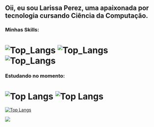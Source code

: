 ## Oii, eu sou Larissa Perez, uma apaixonada por tecnologia cursando Ciência da Computação.
  ### Minhas Skills:
 # ![Top_Langs](https://img.shields.io/badge/JavaScript-F7DF1E?style=for-the-badge&logo=javascript&logoColor=black) ![Top_Langs](https://img.shields.io/badge/HTML5-E34F26?style=for-the-badge&logo=html5&logoColor=white) ![Top_Langs](https://img.shields.io/badge/CSS3-1572B6?style=for-the-badge&logo=css3&logoColor=white)
  ### Estudando no momento:
 # ![Top Langs](https://img.shields.io/badge/Java-ED8B00?style=for-the-badge&logo=openjdk&logoColor=white) ![Top Langs](https://img.shields.io/badge/Python-14354C?style=for-the-badge&logo=python&logoColor=white)
  
 [![Top Langs](https://github-readme-stats.vercel.app/api/top-langs/?username=anuraghazra&layout=donut)](https://github.com/anuraghazra/github-readme-stats)

<div>
 <a href="https://www.linkedin.com/in/larissa-perez-1b4724225?utm_source=share&utm_campaign=share_via&utm_content=profile&utm_medium=ios_app"><img src="https://img.shields.io/badge/LinkedIn-0077B5?style=for-the-badge&logo=linkedin&logoColor=white" target="_blank"></a>
  
</div>



<!---
larii-perez/larii-perez is a ✨ special ✨ repository because its `README.md` (this file) appears on your GitHub profile.
You can click the Preview link to take a look at your changes.
--->
